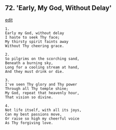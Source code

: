 
## 72.  'Early, My God, Without Delay'
[edit](https://docs.google.com/document/d/1N5lu6562cAtD6LUnJeEl4e4i-q5iJVJr/edit?mode=html)




    1.
    Early my God, without delay 
    I haste to seek Thy face; 
    My thirsty spirit faints away 
    Without Thy cheering grace. 

    2.
    So pilgrims on the scorching sand, 
    Beneath a burning sky, 
    Long for a cooling stream at hand, 
    And they must drink or die. 

    3.
    I've seen Thy glory and Thy power 
    Through all Thy temple shine; 
    My God, repeat that heavenly hour, 
    That vision so divine. 

    4.
    Not life itself, with all its joys, 
    Can my best passions move, 
    Or raise so high my cheerful voice 
    As Thy forgiving love.
